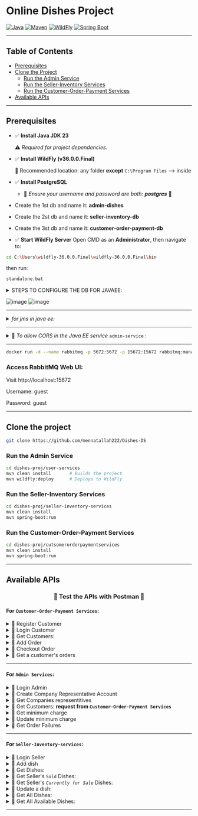 # Online Dishes Project

[![Java](https://img.shields.io/badge/Java-23-blue.svg)](https://www.oracle.com/java/)
[![Maven](https://img.shields.io/badge/Maven-Build)](https://maven.apache.org/)
[![WildFly](https://img.shields.io/badge/WildFly-36.0.0.Final-blue)](https://www.wildfly.org/)
[![Spring Boot](https://img.shields.io/badge/Spring%20Boot-Running-brightgreen)](https://spring.io/projects/spring-boot)

---

## Table of Contents

- [Prerequisites](#prerequisites)
- [Clone the Project](#clone-the-project)
  - [Run the Admin Service](#run-the-admin-service)
  - [Run the Seller-Inventory Services](#run-the-seller-inventory-services)
  - [Run the Customer-Order-Payment Services](#run-the-customer-order-payment-services)
- [Available APIs](#available-apis)

---

## Prerequisites

- ✅ **Install Java JDK 23**

  ⚠️ *Required for project dependencies.*
- ✅ **Install WildFly (v36.0.0.Final)**
  
  📁 Recommended location: any folder **except** `C:\Program Files`
  --> inside 
- ✅ **Install PostgreSQL**
  - 🚨 *Ensure your username and password are both: **postgres*** 🚨

- Create the 1st db and name it: **admin-dishes**
- Create the 2st db and name it: **seller-inventory-db**
- Create the 3st db and name it: **customer-order-payment-db**
- ✅ **Start WildFly Server**
  Open CMD as an **Administrator**, then navigate to:
```bash
cd C:\Users\wildfly-36.0.0.Final\wildfly-36.0.0.Final\bin
```
then run:
```bash
standalone.bat
```
<details>
  <summary>
  STEPS TO CONFIGURE THE DB FOR JAVAEE:
  </summary>
  Download JDBC driver (postgresql-42.7.5.jar)
  place it inside: C:\Users\wildfly-36.0.0.Final\wildfly-36.0.0.Final\modules\system\layers\base\org\postgresql\main
  inside that folder:
  module.xml and the jar file
  
  content of: module.xml:
  <module xmlns="urn:jboss:module:1.3" name="org.postgresql">
      <resources>
          <resource-root path="postgresql-42.7.5.jar"/>
      </resources>
      <dependencies>
          <module name="javax.api"/>
          <module name="javax.transaction.api"/>
      </dependencies>
  </module>
  
  
  Configure Datasource
  
  1- Start WildFly:
  
  $WILDFLY_HOME/bin/standalone.sh
  
  2- In another terminal, connect CLI:
  
  go to WILDFLY folder in your device:
  
  cd "$WILDFLY_HOME"/bin/jboss-cli.sh --connect
  
  Execute:
  
  data-source add \
  --name=PostgresDS \
  --jndi-name=java:/PostgresDS \
  --driver-name=postgresql \
  --connection-url=jdbc:postgresql://localhost:5432/admin_dishes \
  --user-name=postgres \
  --password=postgres \
  --validate-on-match=true \
  --background-validation=false \
  --min-pool-size=5 \
  --max-pool-size=20

</details>

![image](https://github.com/user-attachments/assets/1910075e-8160-4c3e-a34c-6bce43abba83)
![image](https://github.com/user-attachments/assets/33f76711-e964-4672-bd75-b84ff6428a42)

---

<details>
  <summary><em>for jms in java ee:</em></summary>
  
  go to: C:\Users\wildfly-36.0.0.Final\wildfly-36.0.0.Final\standalone\configuration\standalone.xml
  
  put this:    

  ```bash
      <default-resource-adapter-name>activemq-ra</default-resource-adapter-name>
  ```

> inside this section:

```bash
  <subsystem xmlns="urn:jboss:domain:ejb3:10.0">
```
***then this, under <em><profile></em>  section:***

  ```bash
      <subsystem xmlns="urn:jboss:domain:messaging-activemq:7.0">
          <server name="default">
              <jms-destinations>
                  <jms-queue name="PaymentFailedQueue">
                      <entry name="jms/PaymentFailedQueue"/>
                  </jms-queue>
              </jms-destinations>

          </server>
      </subsystem>
```

</details>

---

<details>
  <summary>
    📌 <em>To allow CORS in the Java EE service</em> <code>admin-service</code> :
  </summary>


  Go to your WildFly installation folder<br>
  This is the folder where you unzipped or installed WildFly. It might be named something like:<br>
  wildfly-26.1.3.Final<br><br>

  Navigate to the following path:<br>
  wildfly-26.1.3.Final/<br>
  └── standalone/<br>
  &nbsp;&nbsp;&nbsp;&nbsp;└── configuration/<br>
  &nbsp;&nbsp;&nbsp;&nbsp;&nbsp;&nbsp;&nbsp;&nbsp;└── standalone.xml<br><br>

  Open standalone.xml with a text editor<br>
  You can use VS Code, Notepad++, or even a regular text editor.<br><br>

  Edit the <subsystem> section for Undertow, or add it if it doesn’t exist.

````
      <subsystem xmlns="urn:jboss:domain:undertow:community:14.0" default-virtual-host="default-host" default-servlet-container="default" default-server="default-server" statistics-enabled="${wildfly.undertow.statistics-enabled:${wildfly.statistics-enabled:false}}" default-security-domain="other">
            <byte-buffer-pool name="default"/>
            <buffer-cache name="default"/>
            <server name="default-server">
                <http-listener name="default" socket-binding="http" redirect-socket="https" enable-http2="true"/>
                <https-listener name="https" socket-binding="https" ssl-context="applicationSSC" enable-http2="true"/>
                <host name="default-host" alias="localhost">
                    <location name="/" handler="welcome-content"/>
                    <http-invoker http-authentication-factory="application-http-authentication"/>
                </host>
            </server>
            <servlet-container name="default">
                <jsp-config/>
                <websockets/>
            </servlet-container>
            <handlers>
                <file name="welcome-content" path="${jboss.home.dir}/welcome-content"/>
            </handlers>
            <filters>
                <response-header name="Access-Control-Allow-Origin" header-name="Access-Control-Allow-Origin" header-value="*"/>
                <response-header name="Access-Control-Allow-Credentials" header-name="Access-Control-Allow-Credentials" header-value="true"/>
                <response-header name="Access-Control-Allow-Headers" header-name="Access-Control-Allow-Headers" header-value="Content-Type, Authorization"/>
                <response-header name="Access-Control-Allow-Methods" header-name="Access-Control-Allow-Methods" header-value="GET, POST, PUT, DELETE, OPTIONS"/>
            </filters>
            <application-security-domains>
                <application-security-domain name="other" security-domain="ApplicationDomain"/>
            </application-security-domains>
        </subsystem>

````
> 🛠 Be careful to place this within the correct <subsystem> block for Undertow. If there's already an undertow subsystem, don’t duplicate it—just add the <filters> and <filter-ref> inside the existing one.

</details>

---

```bash
docker run -d --name rabbitmq -p 5672:5672 -p 15672:15672 rabbitmq:management
```

### Access RabbitMQ Web UI:

Visit http://localhost:15672

Username: guest

Password: guest

---

## Clone the project

```bash
git clone https://github.com/mennatallah222/Dishes-DS
```

### Run the Admin Service

```bash
cd dishes-proj/user-services
mvn clean install       # Builds the project
mvn wildfly:deploy      # Deploys to WildFly
```

### Run the Seller-Inventory Services
```bash
cd dishes-proj/seller-inventory-services
mvn clean install
mvn spring-boot:run
```

### Run the Customer-Order-Payment Services

```bash
cd dishes-proj/cutsomerorderpaymentservices
mvn clean install
mvn spring-boot:run
```

---

## Available APIs

### <p align="center">🔴 Test the APIs with Postman 🔴</p>

#### For `Customer-Order-Payment Services`:

<details>
<summary>🔹 Register Customer</summary>

- **Method:** `POST`  
- **Endpoint:** `http://localhost:8081/api/customers/register`  
- **Request Body:**
  ```json
  {
    "name": "test",
    "email": "test@test.com",
    "password": "123"
  }
  ```
</details>

<details>
<summary>🔹 Login Customer</summary>

- **Method:** `POST`  
- **Endpoint:** `http://localhost:8081/auth/login`  
- **Request Body:**
  ```json
  {
    "email": "test@test.com",
    "password": "123"
  }
  ```
</details>

<details>
<summary>🔹 Get Customers: </summary>

- **Method:** `GET`
- **Endpoint:** `http://localhost:8081/api/customers/getCustomers`
- **Request Body:** None
</details>


<details>
<summary>🔹 Add Order </summary>

- **Method:** `POST`
- **Endpoint:** `http://localhost:8081/orders/add-order`
- **Request Body:**
  ```json
  {
    "customerId": 1,
    "items": [
      {
        "productId": 9,
        "sellerId": 5,
        "quantity": 1,
        "price":100
      },
      {
        "productId": 11,
        "sellerId": 7,
        "quantity": 2,
        "price":100
      }
    ],
    "shippingCompanyName": "Flyo"
  }
  ```
  
- **Headers:**   
  > ```
  > Authorization: Bearer <your-jwt-token-returned-from-login-endpoint>
  > Content-Type: application/json
  > ```

</details>

<details>
<summary>🔹 Checkout Order </summary>

- **Method:** `POST`
- **Endpoint:** `http://localhost:8081/orders/checkout/{orderId}`
- **Request Body:** None
- **Headers:**   
  > ```
  > Authorization: Bearer <your-jwt-token-returned-from-login-endpoint>
  > Content-Type: application/json
  > ```

</details>


<details>
<summary>🔹 Get a customer's orders </summary>

- **Method:** `GET`
- **Endpoint:** `http://localhost:8081/api/customers/customer-orders`
- **Request Body:** None
- **Headers:**   
  > ```
  > Authorization: Bearer <your-jwt-token-returned-from-login-endpoint>
  > Content-Type: application/json
  > ```

</details>


----


#### For `Admin Services`:

<details>
<summary>🔹 Login Admin</summary>

- **Method:** `POST`  
- **Endpoint:** `http://localhost:8080/admin-services/api/admin/login`  
- **Request Body:**
  ```json
  {
    "email": "superadmin@dishes.com",
    "password": "123"
  }
  ```
</details>

<details>
<summary>🔹 Create Company Representative Account</summary>

- **Method:** `POST`  
- **Endpoint:** `http://localhost:8080/admin-services/api/admin/add-companies`  
- **Request Body:**
  ```json
  [
    {
        "email": "SOME 'REAL' EMAIL",
        "companyName": "NewCompany Inc1"
    },
    {
        "email": "SOME 'REAL' EMAIL",
        "companyName": "NewCompany Inc2"
    },
    {
        "email": "SOME 'REAL' EMAIL",
        "companyName": "NewCompany Inc2" //that request returns an error message that it's duplicate
    }
  ]
  ```
  - Response:
    ```json
    [
        "NewCompany Inc1 (SOME 'REAL' EMAIL): PASSWORD-PLACEHOLDER",
        "NewCompany Inc2 (SOME 'REAL' EMAIL): PASSWORD-PLACEHOLDER",
        "Already existing companies: NewCompany Inc2 already exists"
    ]
    ```
</details>

<details>
<summary>🔹 Get Companies representitives</summary>

- **Method:** `GET`
- **Endpoint:** `http://localhost:8080/admin-services/api/admin/get-companies`
- **Request Body:** None
</details>

<details>
<summary>🔹 Get Customers: <strong>request from <code>Customer-Order-Payment Services</code></strong></summary>

- **Method:** `GET`
- **Endpoint:** `http://localhost:8080/admin-services/api/admin/customers`
- **Request Body:** None
</details>


<details>
  <summary>🔹 Get minimum charge </summary>
  
  - **Method:** `GET`
  - **Endpoint:** `http://localhost:8080/admin-services/api/admin/get-minimum-charge`
  - **Request Body:** None  
  - **Headers:** None  

</details>


<details>
  <summary>🔹 Update minimum charge </summary>
  
  - **Method:** `POST`
  - **Endpoint:** `http://localhost:8080/admin-services/api/admin/update-minimum-charge`
  - **Request Body:** the-new-min-charge  
  - **Headers:** None  

</details>


<details>
  <summary>🔹 Get Order Failures</summary>

- **Method:** `GET`
- **Endpoint:** `http://localhost:8080/admin-services/api/admin/order-failures`
- **Request Body:** None
</details>


----


#### For `Seller-Inventory-services`:

<details>
<summary>🔹 Login Seller</summary>

- **Method:** `POST`  
- **Endpoint:** `http://localhost:8082/seller/login`  
- **Request Body:**
  ```json
  {
    "email":"The_email_done_in_the_admin_service_beforehand",
    "companyName":"The_companyName_done_in_the_admin_service_beforehand",
    "password":"The_password_done_in_the_admin_service_beforehand_and_send_through_the_email"
  }
  ```
</details>

<details>
<summary>🔹 Add dish</summary>

- **Method:** `POST`  
- **Endpoint:** `http://localhost:8082/seller/products/add-dish`  
- **Request Body:**
  ```json
  {
    "name": "Molokhia",
    "amount": 10,
    "price": 100
  }

- **Headers:**   
  > ```
  > Authorization: Bearer <your-jwt-token-returned-from-login-endpoint>
  > Content-Type: application/json
  > ```

</details>

<details>
<summary>🔹 Get Dishes: </summary>

- **Method:** `GET`
- **Endpoint:** `http://localhost:8082/seller/products/get-seller-dishes`
- **Request Body:** None
- **Headers:**   
  > ```
  > Authorization: Bearer <your-jwt-token-returned-from-login-endpoint>
  > Content-Type: application/json
  > ```

</details>


<details>
<summary>🔹 Get Seller's <code>Sold</code> Dishes: </summary>

- **Method:** `GET`
- **Endpoint:** `http://localhost:8082/seller/products/get-sold-dishes`
- **Request Body:** None
- **Headers:**   
  > ```
  > Authorization: Bearer <your-jwt-token-returned-from-login-endpoint>
  > Content-Type: application/json
  > ```

</details>

<details>
<summary>🔹 Get Seller's <em><code>Currently for Sale</code></em> Dishes: </summary>

- **Method:** `GET`
- **Endpoint:** `http://localhost:8082/seller/products/get-available-dishes`
- **Request Body:** None
- **Headers:**   
  > ```
  > Authorization: Bearer <your-jwt-token-returned-from-login-endpoint>
  > Content-Type: application/json
  > ```

</details>


<details>
<summary>🔹 Update a dish: </summary>

- **Method:** `PUT`
- **Endpoint:** `http://localhost:8082/seller/products/update-dish/dishId`
- **Request Body:**
- ```json
  {
    "name": "Updated Name",
    "amount": 15,
    "price": 12000
  }
  ```
- **Headers:**   
  > ```
  > Authorization: Bearer <your-jwt-token-returned-from-login-endpoint>
  > Content-Type: application/json
  > ```

</details>


<details>
<summary>🔹 Get All Dishes: </summary>

- **Method:** `GET`
- **Endpoint:** `http://localhost:8082/public/products/get-all-products`
- **Request Body:** None
- **Headers:** None 

</details>

<details>
<summary>🔹 Get All Available Dishes: </summary>

- **Method:** `GET`
- **Endpoint:** `http://localhost:8082/public/products/get-all-available-products`
- **Request Body:** None
- **Headers:** None 

</details>

----

